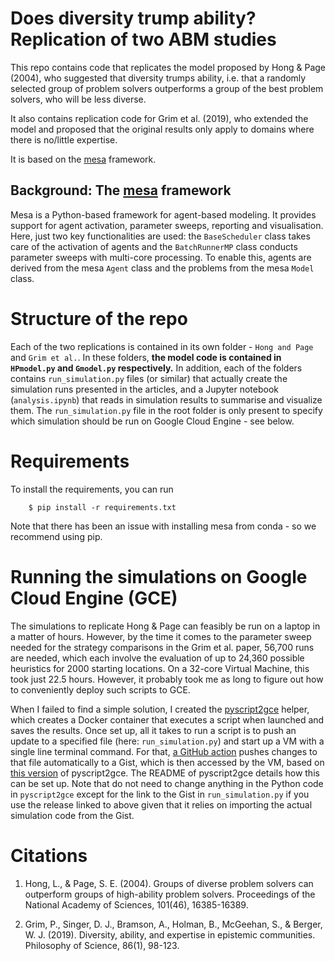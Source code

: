 # Does diversity trump ability? Replication of two ABM studies

This repo contains code that replicates the model proposed by Hong & Page (2004), who suggested that diversity trumps ability, i.e. that a randomly selected group of problem solvers outperforms a group of the best problem solvers, who will be less diverse.

It also contains replication code for Grim et al. (2019), who extended the model and proposed that the original results only apply to domains where there is no/little expertise.

It is based on the [mesa](https://github.com/projectmesa/mesa) framework.

## Background: The [mesa](https://github.com/projectmesa/mesa) framework

Mesa is a Python-based framework for agent-based modeling. It provides support for agent activation, parameter sweeps, reporting and visualisation. Here, just two key functionalities are used: the `BaseScheduler` class takes care of the activation of agents and the `BatchRunnerMP` class conducts parameter sweeps with multi-core processing. To enable this, agents are derived from the mesa `Agent` class and the problems from the mesa `Model` class.

# Structure of the repo

Each of the two replications is contained in its own folder - `Hong and Page` and `Grim et al.`. In these folders, **the model code is contained in `HPmodel.py` and `Gmodel.py` respectively.** In addition, each of the folders contains `run_simulation.py` files (or similar) that actually create the simulation runs presented in the articles, and a Jupyter notebook (`analysis.ipynb`) that reads in simulation results to summarise and visualize them. The `run_simulation.py` file in the root folder is only present to specify which simulation should be run on Google Cloud Engine - see below.

# Requirements

To install the requirements, you can run

```
    $ pip install -r requirements.txt
```

Note that there has been an issue with installing mesa from conda - so we recommend using pip.

# Running the simulations on Google Cloud Engine (GCE)

The simulations to replicate Hong & Page can feasibly be run on a laptop in a matter of hours. However, by the time it comes to the parameter sweep needed for the strategy comparisons in the Grim et al. paper, 56,700 runs are needed, which each involve the evaluation of up to 24,360 possible heuristics for 2000 starting locations. On a 32-core Virtual Machine, this took just 22.5 hours. However, it probably took me as long to figure out how to conveniently deploy such scripts to GCE.

When I failed to find a simple solution, I created the [pyscript2gce](https://github.com/LukasWallrich/pyscript2gce-production) helper, which creates a Docker container that executes a script when launched and saves the results. Once set up, all it takes to run a script is to push an update to a specified file (here: `run_simulation.py`) and start up a VM with a single line terminal command. For that, [a GitHub action](https://github.com/LukasWallrich/diversity_abm_replication/blob/main/.github/workflows/push_gist.yml) pushes changes to that file automatically to a Gist, which is then accessed by the VM, based on [this version](https://github.com/LukasWallrich/pyscript2gce-production/releases/tag/Diversity-ABM-replication) of pyscript2gce. The README of pyscript2gce details how this can be set up. Note that do not need to change anything in the Python code in `pyscript2gce` except for the link to the Gist in `run_simulation.py` if you use the release linked to above given that it relies on importing the actual simulation code from the Gist.



# Citations

1. Hong, L., & Page, S. E. (2004). Groups of diverse problem solvers can outperform groups of high-ability problem solvers. Proceedings of the National Academy of Sciences, 101(46), 16385-16389.

2. Grim, P., Singer, D. J., Bramson, A., Holman, B., McGeehan, S., & Berger, W. J. (2019). Diversity, ability, and expertise in epistemic communities. Philosophy of Science, 86(1), 98-123.
